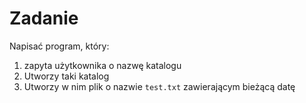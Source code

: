 # Zadanie

Napisać program, który:
1. zapyta użytkownika o nazwę katalogu
2. Utworzy taki katalog
3. Utworzy w nim plik o nazwie `test.txt` zawierającym bieżącą datę

